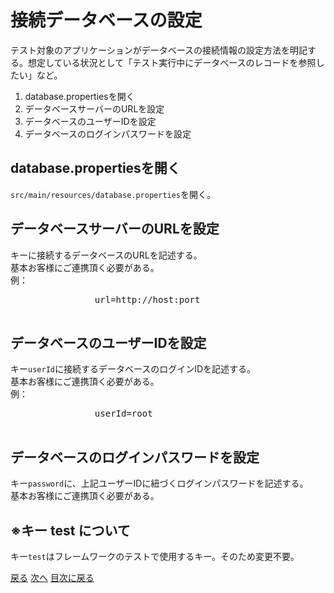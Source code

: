 <head>
        <title>目次</title>
        <meta charset="UTF-8">
        <meta name="viewport" content="width=device-width">
        <link rel="stylesheet" href="../../resources/css/default.css"></link>
</head>
<body>
    <div>
        <h1>接続データベースの設定</h1>
        <p>テスト対象のアプリケーションがデータベースの接続情報の設定方法を明記する。想定している状況として「テスト実行中にデータベースのレコードを参照したい」など。</p>
    </div>
    <div class="index">
        <ol type="1">
            <li>database.propertiesを開く</li>
            <li>データベースサーバーのURLを設定</li>
            <li>データベースのユーザーIDを設定</li>
            <li>データベースのログインパスワードを設定</li>
        </ol>
    </div>
    <div class="howTo">
        <h2>database.propertiesを開く</h2>
        <p>
            <code>src/main/resources/database.properties</code>を開く。
        </p>
    </div>
    <div class="howTo">
        <h2>データベースサーバーのURLを設定</h2>
        <p>
            キー<code></code>に接続するデータベースのURLを記述する。<br>
            基本お客様にご連携頂く必要がある。<br>
            例：
            <pre>
                url=http://host:port
            </pre>
        </p>
    </div>
    <div class="howTo">
        <h2>データベースのユーザーIDを設定</h2>
        <p>
            キー<code>userId</code>に接続するデータベースのログインIDを記述する。<br>
            基本お客様にご連携頂く必要がある。<br>
            例：
            <pre>
                userId=root
            </pre>
        </p>
    <div>
    <div class="howTo">
        <h2>データベースのログインパスワードを設定</h2>
        <p>
            キー<code>password</code>に、上記ユーザーIDに紐づくログインパスワードを記述する。<br>
            基本お客様にご連携頂く必要がある。<br>
        </p>
    </div>
    <div>
        <h2>※キー test について</h2>
        <p>
            キー<code>test</code>はフレームワークのテストで使用するキー。そのため変更不要。
        </p>
    </div>
    <div>
        <a href="setTestEnvironment.md">戻る</a>
        <a href="tuningScreenshot.md">次へ</a>
        <a href="../index.md">目次に戻る</a>
    </div>
</body>